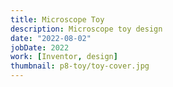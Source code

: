 ```yaml
---
title: Microscope Toy
description: Microscope toy design
date: "2022-08-02"
jobDate: 2022
work: [Inventor, design]
thumbnail: p8-toy/toy-cover.jpg
---
```


